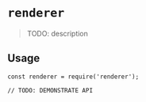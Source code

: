 # `renderer`

> TODO: description

## Usage

```
const renderer = require('renderer');

// TODO: DEMONSTRATE API
```
